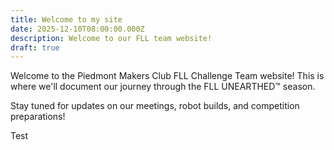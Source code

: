 ```yaml
---
title: Welcome to my site
date: 2025-12-10T08:00:00.000Z
description: Welcome to our FLL team website!
draft: true
---
```


Welcome to the Piedmont Makers Club FLL Challenge Team website! This is where we'll document our journey through the FLL UNEARTHED™ season.

Stay tuned for updates on our meetings, robot builds, and competition preparations!

Test